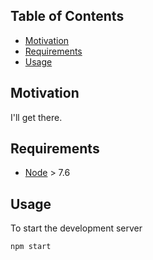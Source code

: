 ## Table of Contents

- [Motivation](#motivation)
- [Requirements](#requirements)
- [Usage](#usage)

## Motivation

I'll get there.

## Requirements

* [Node](https://nodejs.org) > 7.6

## Usage

To start the development server

```sh
npm start
```
